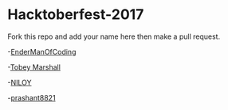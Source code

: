 # Hacktoberfest-2017

Fork this repo and add your name here then make a pull request. 

-[EnderManOfCoding](https://github.com/EndermanOfCoding)

-[Tobey Marshall](https://github.com/IAmTobeyMarshall)

-[NILOY](https://github.com/Front3ndNinja)

-[prashant8821](https://github.com/prashant8821)

